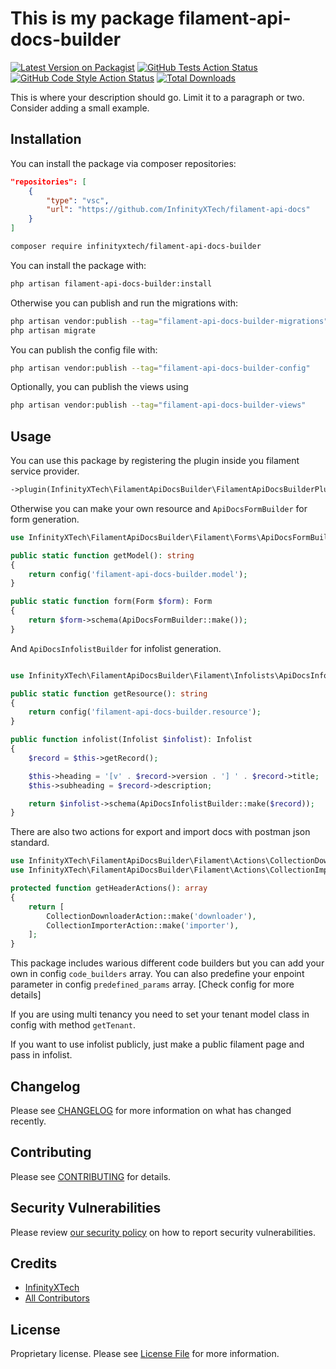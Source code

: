 # This is my package filament-api-docs-builder

[![Latest Version on Packagist](https://img.shields.io/packagist/v/infinityxtech/filament-api-docs-builder.svg?style=flat-square)](https://packagist.org/packages/infinityxtech/filament-api-docs-builder)
[![GitHub Tests Action Status](https://img.shields.io/github/actions/workflow/status/infinityxtech/filament-api-docs-builder/run-tests.yml?branch=main&label=tests&style=flat-square)](https://github.com/infinityxtech/filament-api-docs-builder/actions?query=workflow%3Arun-tests+branch%3Amain)
[![GitHub Code Style Action Status](https://img.shields.io/github/actions/workflow/status/infinityxtech/filament-api-docs-builder/fix-php-code-styling.yml?branch=main&label=code%20style&style=flat-square)](https://github.com/infinityxtech/filament-api-docs-builder/actions?query=workflow%3A"Fix+PHP+code+styling"+branch%3Amain)
[![Total Downloads](https://img.shields.io/packagist/dt/infinityxtech/filament-api-docs-builder.svg?style=flat-square)](https://packagist.org/packages/infinityxtech/filament-api-docs-builder)



This is where your description should go. Limit it to a paragraph or two. Consider adding a small example.

## Installation

You can install the package via composer repositories:
```json
"repositories": [
    {
        "type": "vsc",
        "url": "https://github.com/InfinityXTech/filament-api-docs"
    }
]
```

```bash
composer require infinityxtech/filament-api-docs-builder
```

You can install the package with:

```bash
php artisan filament-api-docs-builder:install
```

Otherwise you can publish and run the migrations with:

```bash
php artisan vendor:publish --tag="filament-api-docs-builder-migrations"
php artisan migrate
```

You can publish the config file with:

```bash
php artisan vendor:publish --tag="filament-api-docs-builder-config"
```

Optionally, you can publish the views using

```bash
php artisan vendor:publish --tag="filament-api-docs-builder-views"
```


## Usage

You can use this package by registering the plugin inside you filament service provider.

```php
->plugin(InfinityXTech\FilamentApiDocsBuilder\FilamentApiDocsBuilderPlugin::make())
```

Otherwise you can make your own resource and `ApiDocsFormBuilder` for form generation.

```php
use InfinityXTech\FilamentApiDocsBuilder\Filament\Forms\ApiDocsFormBuilder;

public static function getModel(): string
{
    return config('filament-api-docs-builder.model');
}

public static function form(Form $form): Form
{
    return $form->schema(ApiDocsFormBuilder::make());
}
```

And `ApiDocsInfolistBuilder` for infolist generation.

```php

use InfinityXTech\FilamentApiDocsBuilder\Filament\Infolists\ApiDocsInfolistBuilder;

public static function getResource(): string
{
    return config('filament-api-docs-builder.resource');
}

public function infolist(Infolist $infolist): Infolist
{
    $record = $this->getRecord();

    $this->heading = '[v' . $record->version . '] ' . $record->title;
    $this->subheading = $record->description;

    return $infolist->schema(ApiDocsInfolistBuilder::make($record));
}
```

There are also two actions for export and import docs with postman json standard.

```php
use InfinityXTech\FilamentApiDocsBuilder\Filament\Actions\CollectionDownloaderAction;
use InfinityXTech\FilamentApiDocsBuilder\Filament\Actions\CollectionImporterAction;

protected function getHeaderActions(): array
{
    return [
        CollectionDownloaderAction::make('downloader'),
        CollectionImporterAction::make('importer'),
    ];
}
```

This package includes warious different code builders but you can add your own in config `code_builders` array.
You can also predefine your enpoint parameter in config `predefined_params` array. [Check config for more details]

If you are using multi tenancy you need to set your tenant model class in config with method `getTenant`.

If you want to use infolist publicly, just make a public filament page and pass in infolist.

## Changelog

Please see [CHANGELOG](CHANGELOG.md) for more information on what has changed recently.

## Contributing

Please see [CONTRIBUTING](.github/CONTRIBUTING.md) for details.

## Security Vulnerabilities

Please review [our security policy](../../security/policy) on how to report security vulnerabilities.

## Credits

- [InfinityXTech](https://github.com/infinityxtech)
- [All Contributors](../../contributors)

## License

Proprietary license. Please see [License File](LICENSE.md) for more information.
